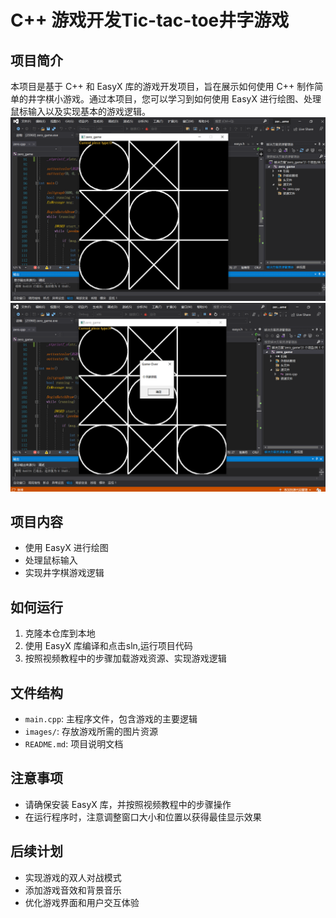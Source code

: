 # C++ 游戏开发Tic-tac-toe井字游戏

## 项目简介
本项目是基于 C++ 和 EasyX 库的游戏开发项目，旨在展示如何使用 C++ 制作简单的井字棋小游戏。通过本项目，您可以学习到如何使用 EasyX 进行绘图、处理鼠标输入以及实现基本的游戏逻辑。
![游戏截图1](zero_game/Game_Pic/Snipaste_2024-05-07_22-09-48.png)
![游戏截图2](zero_game/Game_Pic/Snipaste_2024-05-07_22-10-36.png)
## 项目内容
- 使用 EasyX 进行绘图
- 处理鼠标输入
- 实现井字棋游戏逻辑

## 如何运行
1. 克隆本仓库到本地
2. 使用 EasyX 库编译和点击sln,运行项目代码
3. 按照视频教程中的步骤加载游戏资源、实现游戏逻辑

## 文件结构
- `main.cpp`: 主程序文件，包含游戏的主要逻辑
- `images/`: 存放游戏所需的图片资源
- `README.md`: 项目说明文档

## 注意事项
- 请确保安装 EasyX 库，并按照视频教程中的步骤操作
- 在运行程序时，注意调整窗口大小和位置以获得最佳显示效果

## 后续计划
- 实现游戏的双人对战模式
- 添加游戏音效和背景音乐
- 优化游戏界面和用户交互体验

